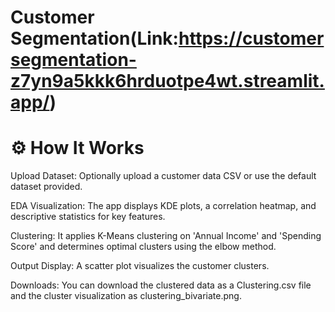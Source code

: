 # Customer Segmentation(Link:https://customersegmentation-z7yn9a5kkk6hrduotpe4wt.streamlit.app/)

# ⚙️ How It Works
Upload Dataset: Optionally upload a customer data CSV or use the default dataset provided.

EDA Visualization: The app displays KDE plots, a correlation heatmap, and descriptive statistics for key features.

Clustering: It applies K-Means clustering on 'Annual Income' and 'Spending Score' and determines optimal clusters using the elbow method.

Output Display: A scatter plot visualizes the customer clusters.

Downloads: You can download the clustered data as a Clustering.csv file and the cluster visualization as clustering_bivariate.png.
